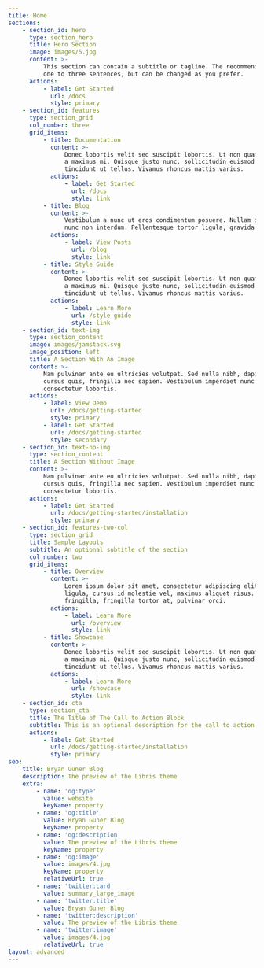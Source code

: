 ```yaml
---
title: Home
sections:
    - section_id: hero
      type: section_hero
      title: Hero Section
      image: images/5.jpg
      content: >-
          This section can contain a subtitle or tagline. The recommended length is
          one to three sentences, but can be changed as you prefer.
      actions:
          - label: Get Started
            url: /docs
            style: primary
    - section_id: features
      type: section_grid
      col_number: three
      grid_items:
          - title: Documentation
            content: >-
                Donec lobortis velit sed suscipit lobortis. Ut non quam metus. Nullam
                a maximus mi. Quisque justo nunc, sollicitudin euismod euismod at,
                tincidunt ut tellus. Vivamus rhoncus mattis varius.
            actions:
                - label: Get Started
                  url: /docs
                  style: link
          - title: Blog
            content: >-
                Vestibulum a nunc ut eros condimentum posuere. Nullam dapibus quis
                nunc non interdum. Pellentesque tortor ligula, gravida ac commodo eu.
            actions:
                - label: View Posts
                  url: /blog
                  style: link
          - title: Style Guide
            content: >-
                Donec lobortis velit sed suscipit lobortis. Ut non quam metus. Nullam
                a maximus mi. Quisque justo nunc, sollicitudin euismod euismod at,
                tincidunt ut tellus. Vivamus rhoncus mattis varius.
            actions:
                - label: Learn More
                  url: /style-guide
                  style: link
    - section_id: text-img
      type: section_content
      image: images/jamstack.svg
      image_position: left
      title: A Section With An Image
      content: >-
          Nam pulvinar ante eu ultricies volutpat. Sed nulla nibh, dapibus sit amet
          cursus quis, fringilla nec sapien. Vestibulum imperdiet nunc bibendum
          consectetur lobortis.
      actions:
          - label: View Demo
            url: /docs/getting-started
            style: primary
          - label: Get Started
            url: /docs/getting-started
            style: secondary
    - section_id: text-no-img
      type: section_content
      title: A Section Without Image
      content: >-
          Nam pulvinar ante eu ultricies volutpat. Sed nulla nibh, dapibus sit amet
          cursus quis, fringilla nec sapien. Vestibulum imperdiet nunc bibendum
          consectetur lobortis.
      actions:
          - label: Get Started
            url: /docs/getting-started/installation
            style: primary
    - section_id: features-two-col
      type: section_grid
      title: Sample Layouts
      subtitle: An optional subtitle of the section
      col_number: two
      grid_items:
          - title: Overview
            content: >-
                Lorem ipsum dolor sit amet, consectetur adipiscing elit. Donec nisl
                ligula, cursus id molestie vel, maximus aliquet risus. Vivamus in nibh
                fringilla, fringilla tortor at, pulvinar orci.
            actions:
                - label: Learn More
                  url: /overview
                  style: link
          - title: Showcase
            content: >-
                Donec lobortis velit sed suscipit lobortis. Ut non quam metus. Nullam
                a maximus mi. Quisque justo nunc, sollicitudin euismod euismod at,
                tincidunt ut tellus. Vivamus rhoncus mattis varius.
            actions:
                - label: Learn More
                  url: /showcase
                  style: link
    - section_id: cta
      type: section_cta
      title: The Title of The Call to Action Block
      subtitle: This is an optional description for the call to action block.
      actions:
          - label: Get Started
            url: /docs/getting-started/installation
            style: primary
seo:
    title: Bryan Guner Blog
    description: The preview of the Libris theme
    extra:
        - name: 'og:type'
          value: website
          keyName: property
        - name: 'og:title'
          value: Bryan Guner Blog
          keyName: property
        - name: 'og:description'
          value: The preview of the Libris theme
          keyName: property
        - name: 'og:image'
          value: images/4.jpg
          keyName: property
          relativeUrl: true
        - name: 'twitter:card'
          value: summary_large_image
        - name: 'twitter:title'
          value: Bryan Guner Blog
        - name: 'twitter:description'
          value: The preview of the Libris theme
        - name: 'twitter:image'
          value: images/4.jpg
          relativeUrl: true
layout: advanced
---
```


